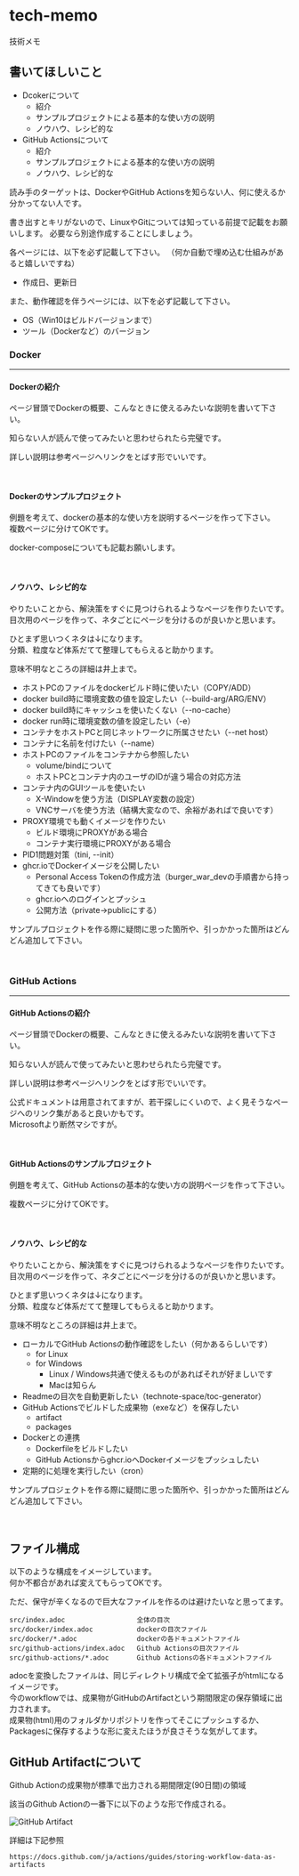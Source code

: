 # tech-memo
技術メモ

## 書いてほしいこと

- Dcokerについて
  - 紹介
  - サンプルプロジェクトによる基本的な使い方の説明
  - ノウハウ、レシピ的な
- GitHub Actionsについて
  - 紹介
  - サンプルプロジェクトによる基本的な使い方の説明
  - ノウハウ、レシピ的な

読み手のターゲットは、DockerやGitHub Actionsを知らない人、何に使えるか分かってない人です。

書き出すとキリがないので、LinuxやGitについては知っている前提で記載をお願いします。
必要なら別途作成することにしましょう。  


各ページには、以下を必ず記載して下さい。
（何か自動で埋め込む仕組みがあると嬉しいですね）

- 作成日、更新日

また、動作確認を伴うページには、以下を必ず記載して下さい。

- OS（Win10はビルドバージョンまで）
- ツール（Dockerなど）のバージョン


### Docker
-----------------------------------------------------------

#### Dockerの紹介
ページ冒頭でDockerの概要、こんなときに使えるみたいな説明を書いて下さい。  

知らない人が読んで使ってみたいと思わせられたら完璧です。

詳しい説明は参考ページへリンクをとばす形でいいです。

<br />

#### Dockerのサンプルプロジェクト
例題を考えて、dockerの基本的な使い方を説明するページを作って下さい。  
複数ページに分けてOKです。

docker-composeについても記載お願いします。  

<br />

#### ノウハウ、レシピ的な
やりたいことから、解決策をすぐに見つけられるようなページを作りたいです。  
目次用のページを作って、ネタごとにページを分けるのが良いかと思います。

ひとまず思いつくネタは↓になります。  
分類、粒度など体系だてて整理してもらえると助かります。  

意味不明なところの詳細は井上まで。

- ホストPCのファイルをdockerビルド時に使いたい（COPY/ADD）
- docker build時に環境変数の値を設定したい（--build-arg/ARG/ENV）
- docker build時にキャッシュを使いたくない（--no-cache）
- docker run時に環境変数の値を設定したい（-e）
- コンテナをホストPCと同じネットワークに所属させたい（--net host）
- コンテナに名前を付けたい（--name）
- ホストPCのファイルをコンテナから参照したい
  - volume/bindについて
  - ホストPCとコンテナ内のユーザのIDが違う場合の対応方法
- コンテナ内のGUIツールを使いたい
  - X-Windowを使う方法（DISPLAY変数の設定）
  - VNCサーバを使う方法（結構大変なので、余裕があればで良いです）
- PROXY環境でも動くイメージを作りたい
  - ビルド環境にPROXYがある場合
  - コンテナ実行環境にPROXYがある場合
- PID1問題対策（tini, --init）
- ghcr.ioでDockerイメージを公開したい
  - Personal Access Tokenの作成方法（burger_war_devの手順書から持ってきても良いです）
  - ghcr.ioへのログインとプッシュ
  - 公開方法（private→publicにする）

サンプルプロジェクトを作る際に疑問に思った箇所や、引っかかった箇所はどんどん追加して下さい。

<br />

### GitHub Actions
-----------------------------------------------------------

#### GitHub Actionsの紹介
ページ冒頭でDockerの概要、こんなときに使えるみたいな説明を書いて下さい。

知らない人が読んで使ってみたいと思わせられたら完璧です。

詳しい説明は参考ページへリンクをとばす形でいいです。

公式ドキュメントは用意されてますが、若干探しにくいので、よく見そうなページへのリンク集があると良いかもです。  
Microsoftより断然マシですが。

<br />

#### GitHub Actionsのサンプルプロジェクト
例題を考えて、GitHub Actionsの基本的な使い方の説明ページを作って下さい。  

複数ページに分けてOKです。


<br />

#### ノウハウ、レシピ的な
やりたいことから、解決策をすぐに見つけられるようなページを作りたいです。  
目次用のページを作って、ネタごとにページを分けるのが良いかと思います。  

ひとまず思いつくネタは↓になります。  
分類、粒度など体系だてて整理してもらえると助かります。  

意味不明なところの詳細は井上まで。

- ローカルでGitHub Actionsの動作確認をしたい（何かあるらしいです）
  - for Linux
  - for Windows
    - Linux / Windows共通で使えるものがあればそれが好ましいです
    - Macは知らん
- Readmeの目次を自動更新したい（technote-space/toc-generator）
- GitHub Actionsでビルドした成果物（exeなど）を保存したい
  - artifact
  - packages
- Dockerとの連携
  - Dockerfileをビルドしたい
  - GitHub Actionsからghcr.ioへDockerイメージをプッシュしたい
- 定期的に処理を実行したい（cron）

サンプルプロジェクトを作る際に疑問に思った箇所や、引っかかった箇所はどんどん追加して下さい。

<br />

## ファイル構成
以下のような構成をイメージしています。  
何か不都合があれば変えてもらってOKです。

ただ、保守が辛くなるので巨大なファイルを作るのは避けたいなと思ってます。  

```
src/index.adoc                  全体の目次
src/docker/index.adoc           dockerの目次ファイル
src/docker/*.adoc               dockerの各ドキュメントファイル
src/github-actions/index.adoc   Github Actionsの目次ファイル
src/github-actions/*.adoc       Github Actionsの各ドキュメントファイル
```

adocを変換したファイルは、同じディレクトリ構成で全て拡張子がhtmlになるイメージです。  
今のworkflowでは、成果物がGitHubのArtifactという期間限定の保存領域に出力されます。  
成果物(html)用のフォルダかリポジトリを作ってそこにプッシュするか、Packagesに保存するような形に変えたほうが良さそうな気がしてます。

## GitHub Artifactについて
Github Actionの成果物が標準で出力される期間限定(90日間)の領域

該当のGithub Actionの一番下に以下のような形で作成される。

 ![GitHub Artifact](https://docs.github.com/assets/images/help/repository/passing-data-between-jobs-in-a-workflow-updated.png "GitHub Artifact")

 詳細は下記参照
```
https://docs.github.com/ja/actions/guides/storing-workflow-data-as-artifacts
```
 